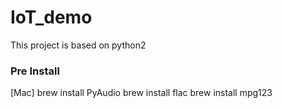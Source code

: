 # IoT_demo
This project is based on python2

### Pre Install
[Mac]
brew install PyAudio
brew install flac
brew install mpg123

